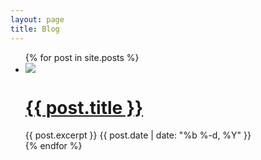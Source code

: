 ```yaml
---
layout: page
title: Blog
---
```

<div class="blog-list">
  <ul>
    {% for post in site.posts %}
      <li>
        <img src="{{ post.featured-image }}">
        <div class="meta">
            <a href="{{ post.url }}"><h1>{{ post.title }}</h1></a>
            <span>{{ post.excerpt }}</span>
            <span>{{ post.date | date: "%b %-d, %Y" }}</span>
        </div>
      </li>
    {% endfor %}
  </ul>
</div>